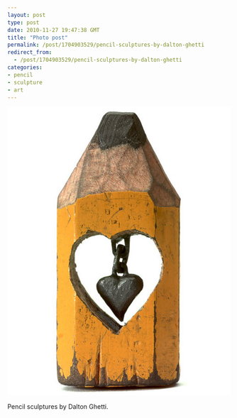 ```yaml
---
layout: post
type: post
date: 2010-11-27 19:47:38 GMT
title: "Photo post"
permalink: /post/1704903529/pencil-sculptures-by-dalton-ghetti
redirect_from: 
  - /post/1704903529/pencil-sculptures-by-dalton-ghetti
categories:
- pencil
- sculpture
- art
---
```

![](/assets/images/tumblr_l70oisQ3Z21qb098no1_r1_640.jpg)

Pencil sculptures by Dalton Ghetti.